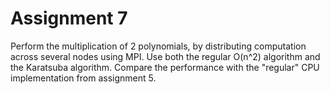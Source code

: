 # Assignment 7
Perform the multiplication of 2 polynomials, by distributing computation across several nodes using MPI. Use both the regular O(n^2) algorithm and the Karatsuba algorithm. Compare the performance with the "regular" CPU implementation from assignment 5.
